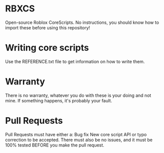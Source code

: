 # RBXCS
Open-source Roblox CoreScripts. No instructions, you should know how to import these before using this repository!
# Writing core scripts
Use the REFERENCE.txt file to get information on how to write them.
# Warranty
There is no warranty, whatever you do with these is your doing and not mine. If something happens, it's probably your fault.
# Pull Requests
Pull Requests must have either a:
Bug fix
New core script
API
or typo correction
to be accepted. There must also be no issues, and it must be 100% tested BEFORE you make the pull request.

